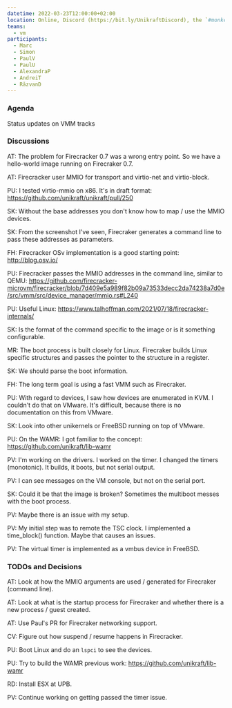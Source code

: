 ```yaml
---
datetime: 2022-03-23T12:00:00+02:00
location: Online, Discord (https://bit.ly/UnikraftDiscord), the `#monkey-business` voice channel
teams:
  - vm
participants:
  - Marc
  - Simon
  - PaulV
  - PaulU
  - AlexandraP
  - AndreiT
  - RăzvanD
---
```


### Agenda

Status updates on VMM tracks

### Discussions

AT: The problem for Firecracker 0.7 was a wrong entry point.
So we have a hello-world image running on Firecraker 0.7.

AT: Firecracker user MMIO for transport and virtio-net and virtio-block.

PU: I tested virtio-mmio on x86.
It's in draft format: https://github.com/unikraft/unikraft/pull/250

SK: Without the base addresses you don't know how to map / use the MMIO devices.

SK: From the screenshot I've seen, Firecraker generates a command line to pass these addresses as parameters.

FH: Firecracker OSv implementation is a good starting point: http://blog.osv.io/

PU: Firecracker passes the MMIO addresses in the command line, similar to QEMU: https://github.com/firecracker-microvm/firecracker/blob/7d409e5a989f82b09a73533decc2da74238a7d0e/src/vmm/src/device_manager/mmio.rs#L240

PU: Useful Linux: https://www.talhoffman.com/2021/07/18/firecracker-internals/

SK: Is the format of the command specific to the image or is it something configurable.

MR: The boot process is built closely for Linux.
Firecraker builds Linux specific structures and passes the pointer to the structure in a register.

SK: We should parse the boot information.

FH: The long term goal is using a fast VMM such as Firecraker.

PU: With regard to devices, I saw how devices are enumerated in KVM.
I couldn't do that on VMware.
It's difficult, because there is no documentation on this from VMware.

SK: Look into other unikernels or FreeBSD running on top of VMware.

PU: On the WAMR: I got familiar to the concept: https://github.com/unikraft/lib-wamr

PV: I'm working on the drivers.
I worked on the timer.
I changed the timers (monotonic).
It builds, it boots, but not serial output.

PV: I can see messages on the VM console, but not on the serial port.

SK: Could it be that the image is broken?
Sometimes the multiboot messes with the boot process.

PV: Maybe there is an issue with my setup.

PV: My initial step was to remote the TSC clock.
I implemented a time_block() function.
Maybe that causes an issues.

PV: The virtual timer is implemented as a vmbus device in FreeBSD.

### TODOs and Decisions

AT: Look at how the MMIO arguments are used / generated for Firecraker (command line).

AT: Look at what is the startup process for Firecraker and whether there is a new process / guest created.

AT: Use Paul's PR for Firecraker networking support.

CV: Figure out how suspend / resume happens in Firecracker.

PU: Boot Linux and do an `lspci` to see the devices.

PU: Try to build the WAMR previous work: https://github.com/unikraft/lib-wamr

RD: Install ESX at UPB.

PV: Continue working on getting passed the timer issue.
